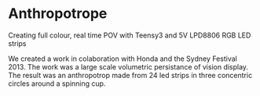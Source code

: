 Anthropotrope
=============

Creating full colour, real time POV with Teensy3 and 5V LPD8806 RGB LED strips

We created a work in colaboration with Honda and the Sydney Festival 2013. The work was a large scale volumetric persistance of vision display. The result was an anthropotrop made from 24 led strips in three concentric circles around a spinning cup.
